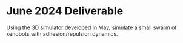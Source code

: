 # June 2024 Deliverable

Using the 3D simulator developed in May, simulate a small swarm of xenobots with adhesion/repulsion dynamics.
